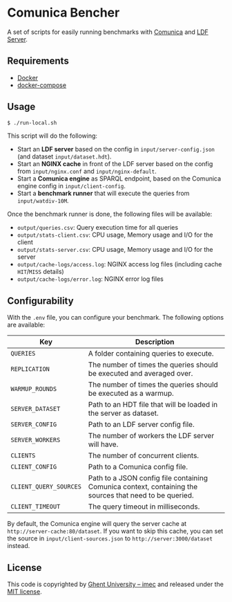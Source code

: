 # Comunica Bencher

A set of scripts for easily running benchmarks with [Comunica](https://github.com/comunica/comunica) and [LDF Server](https://github.com/LinkedDataFragments/Server.js).

## Requirements

* [Docker](https://www.docker.com/)
* [docker-compose](https://docs.docker.com/compose/install/)

## Usage

```bash
$ ./run-local.sh
```

This script will do the following:
* Start an **LDF server** based on the config in `input/server-config.json` (and dataset `input/dataset.hdt`).
* Start an **NGINX cache** in front of the LDF server based on the config from `input/nginx.conf` and `input/nginx-default`.
* Start a **Comunica engine** as SPARQL endpoint, based on the Comunica engine config in `input/client-config`.
* Start a **benchmark runner** that will execute the queries from `input/watdiv-10M`.

Once the benchmark runner is done, the following files will be available:
* `output/queries.csv`: Query execution time for all queries
* `output/stats-client.csv`: CPU usage, Memory usage and I/O for the client
* `output/stats-server.csv`: CPU usage, Memory usage and I/O for the server
* `output/cache-logs/access.log`: NGINX access log files (including cache `HIT`/`MISS` details)
* `output/cache-logs/error.log`: NGINX error log files

## Configurability

With the `.env` file, you can configure your benchmark.
The following options are available:

| Key                    | Description |
| ---------------------- | ----------- |
| `QUERIES`              | A folder containing queries to execute.  |
| `REPLICATION`          | The number of times the queries should be executed and averaged over. |
| `WARMUP_ROUNDS`        | The number of times the queries should be executed as a warmup. |
| `SERVER_DATASET`       | Path to an HDT file that will be loaded in the server as dataset. |
| `SERVER_CONFIG`        | Path to an LDF server config file. |
| `SERVER_WORKERS`       | The number of workers the LDF server will have. |
| `CLIENTS`              | The number of concurrent clients. |
| `CLIENT_CONFIG`        | Path to a Comunica config file. |
| `CLIENT_QUERY_SOURCES` | Path to a JSON config file containing Comunica context, containing the sources that need to be queried. |
| `CLIENT_TIMEOUT`       | The query timeout in milliseconds. |

By default, the Comunica engine will query the server cache at `http://server-cache:80/dataset`.
If you want to skip this cache, you can set the source in `input/client-sources.json` to `http://server:3000/dataset` instead.

## License
This code is copyrighted by [Ghent University – imec](http://idlab.ugent.be/)
and released under the [MIT license](http://opensource.org/licenses/MIT).
